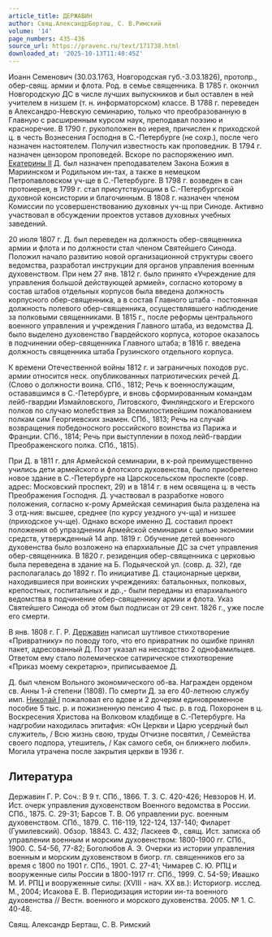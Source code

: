 ```yaml
---
article_title: ДЕРЖАВИН
author: Свящ.АлександрБерташ, С. В.Римский
volume: '14'
page_numbers: 435-436
source_url: https://pravenc.ru/text/171738.html
downloaded_at: '2025-10-13T11:40:45Z'
---
```


Иоанн Семенович (30.03.1763, Новгородская губ.-3.03.1826), протопр., обер-свящ. армии и флота. Род. в семье священника. В 1785 г. окончил Новгородскую ДС в числе лучших выпускников и был оставлен в ней учителем в низшем (т. н. информаторском) классе. В 1788 г. переведен в Александро-Невскую семинарию, только что преобразованную в Главную с расширенным курсом наук, преподавал поэзию и красноречие. В 1790 г. рукоположен во иерея, причислен к приходской ц. в честь Вознесения Господня в С.-Петербурге (не сохр.), после чего назначен настоятелем. Получил известность как проповедник. В 1794 г. назначен цензором проповедей. Вскоре по распоряжению имп. [Екатерины II](<https://pravenc.ru/text/Екатерины II.html>) Д. был назначен преподавателем Закона Божия в Мариинском и Родильном ин-тах, а также в немецком Петропавловском уч-ще в С.-Петербурге. В 1798 г. возведен в сан протоиерея, в 1799 г. стал присутствующим в С.-Петербургской духовной консистории и благочинным. В 1808 г. назначен членом Комиссии по усовершенствованию духовных уч-щ при Синоде. Активно участвовал в обсуждении проектов уставов духовных учебных заведений.

20 июля 1807 г. Д. был переведен на должность обер-священника армии и флота и по должности стал членом Святейшего Синода. Положил начало развитию новой организационной структуры своего ведомства, разработал инструкции для органов управления военным духовенством. При нем 27 янв. 1812 г. было принято «Учреждение для управления большой действующей армией», согласно которому в состав штабов отдельных корпусов была введена должность корпусного обер-священника, а в состав Главного штаба - постоянная должность полевого обер-священника, осуществлявшего наблюдение за полковыми священниками. В 1815 г., после реформы центрального военного управления и учреждения Главного штаба, из ведомства Д. было выделено духовенство Гвардейского корпуса, которое оказалось в подчинении обер-священника Главного штаба; в 1816 г. введена должность священника штаба Грузинского отдельного корпуса.

К времени Отечественной войны 1812 г. и заграничных походов рус. армии относится неск. опубликованных патриотических речей Д. (Слово о должности воина. СПб., 1812; Речь к военнослужащим, остававшимся в С.-Петербурге, и вновь сформированным командам лейб-гвардии Измайловского, Литовского, Финляндского и Егерского полков по случаю молебствия за Всемилостивейшим пожалованием полкам сим Георгиевских знамен. СПб., 1813; Речь на случай возвращения победоносного российского воинства из Парижа и Франции. СПб., 1814; Речь при выступлении в поход лейб-гвардии Преображенского полка. СПб., 1815).

При Д. в 1811 г. для Армейской семинарии, в к-рой преимущественно учились дети армейского и флотского духовенства, было приобретено новое здание в С.-Петербурге на Царскосельском проспекте (совр. адрес: Московский проспект, 29) и в 1814 г. в нем освящена ц. в честь Преображения Господня. Д. участвовал в разработке нового положения, согласно к-рому Армейская семинария была разделена на 3 отд-ния: высшее, среднее (по курсу уездного уч-ща) и низшее (приходское уч-ще). Однако вскоре именно Д. составил проект положения об упразднении Армейской семинарии с целью экономии средств, утвержденный 14 апр. 1819 г. Обучение детей военного духовенства было возложено на епархиальные ДС за счет управления обер-священника. В 1820 г. резиденция обер-священника с церковью была переведена в здание на Б. Подьяческой ул. (совр. д. 32), где располагалась до 1892 г. По инициативе Д. стационарные церкви, находившиеся при воинских учреждениях: батальонных, полковых, крепостных, госпитальных и др.,- были переданы из епархиального ведомства в подчинение обер-священнику армии и флота. Указ Святейшего Синода об этом был подписан от 29 сент. 1826 г., уже после его смерти.

В янв. 1808 г. Г. Р. [Державин](https://pravenc.ru/text/Державин.html) написал шутливое стихотворение «Привратнику» по поводу того, что его привратник по ошибке принял пакет, адресованный Д. Поэт указал на несходство 2 однофамильцев. Ответом ему стало полемическое сатирическое стихотворение «Приказ моему секретарю», приписываемое Д.

Д. был членом Вольного экономического об-ва. Награжден орденом св. Анны 1-й степени (1808). По смерти Д. за его 40-летнюю службу имп. [Николай I](<https://pravenc.ru/text/Николай I.html>) пожаловал его вдове и 2 дочерям единовременное пособие 5 тыс. р. и пожизненную пенсию 4 тыс. р. в год. Похоронен в ц. Воскресения Христова на Волковом кладбище в С.-Петербурге. На надгробии находилась эпитафия: «Он Церкви и Царю усердный был служитель, / Всю жизнь свою, труды Отчизне посвятил, / Семейства своего подпора, утешитель, / Как самого себя, он ближнего любил». Могила утрачена после закрытия церкви в 1936 г.

## Литература

Державин Г. Р. Соч.: В 9 т. СПб., 1866. Т. 3. С. 420-426; Невзоров Н. И. Ист. очерк управления духовенством Военного ведомства в России. СПб., 1875. С. 29-31; Барсов Т. В. Об управлении рус. военным духовенством. СПб., 1879. С. 116-119, 122-124, 137-140; Филарет (Гумилевский). Обзор. 18843. С. 432; Ласкеев Ф., свящ. Ист. записка об управлении военным и морским духовенством: 1800-1900 гг. СПб., 1900. С. 54-56, 77-82; Боголюбов А. Э. Очерки из истории управления военным и морским духовенством в биогр. гл. священников его за время с 1800 по 1901 г. СПб., 1901. С. 27-41; Чимарев С. Ю. РПЦ и вооруженные силы России в 1800-1917 гг. СПб., 1999. С. 54-59; Ивашко М. И. РПЦ и вооруженные силы: (XVIII - нач. ХХ вв.): Историогр. исслед. М., 2004; Исакова Е. В. Периодизация истории ин-та военного духовенства // Вестн. военного и морского духовенства. 2005. № 1. С. 40-48.

Свящ.  Александр   Берташ, С. В.  Римский
